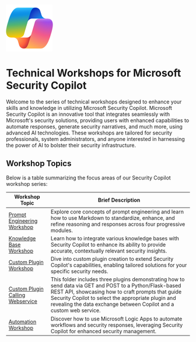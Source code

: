 ![Security Copilot Overview](https://github.com/Azure/Copilot-For-Security/blob/main/Images/ic_fluent_copilot_64_64%402x.png)

# Technical Workshops for Microsoft Security Copilot

Welcome to the series of technical workshops designed to enhance your skills and knowledge in utilizing Microsoft Security Copilot. Microsoft Security Copilot is an innovative tool that integrates seamlessly with Microsoft's security solutions, providing users with enhanced capabilities to automate responses, generate security narratives, and much more, using advanced AI technologies. These workshops are tailored for security professionals, system administrators, and anyone interested in harnessing the power of AI to bolster their security infrastructure.

## Workshop Topics

Below is a table summarizing the focus areas of our Security Copilot workshop series:

| Workshop Topic                                      | Brief Description                                                                                                                                 |
|-----------------------------------------------------|---------------------------------------------------------------------------------------------------------------------------------------------------|
| [Prompt Engineering Workshop](./Prompt%20Engineering%20Workshop) | Explore core concepts of prompt engineering and learn how to use Markdown to standardize, enhance, and refine reasoning and responses across four progressive modules. | 
| [Knowledge Base Workshop](./Knowledge%20base%20Workshop) | Learn how to integrate various knowledge bases with Security Copilot to enhance its ability to provide accurate, contextually relevant security insights. |
| [Custom Plugin Workshop](./Custom%20Plugin%20Workshop) | Dive into custom plugin creation to extend Security Copilot's capabilities, enabling tailored solutions for your specific security needs.      |
| [Custom Plugin Calling Webservice](./Custom%20Plugin%20Calling%20Webservice) | This folder includes three plugins demonstrating how to send data via GET and POST to a Python/Flask-based REST API, showcasing how to craft prompts that guide Security Copilot to select the appropriate plugin and revealing the data exchange between Copilot and a custom web service. |
| [Automation Workshop](./Automation%20Workshop) | Discover how to use Microsoft Logic Apps to automate workflows and security responses, leveraging Security Copilot for enhanced security management. |
